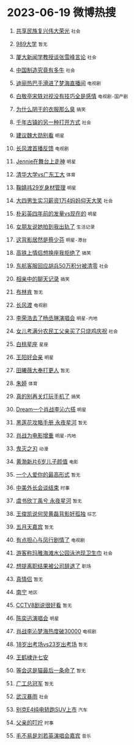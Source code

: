 # 2023-06-19 微博热搜 
1. [共享民族复兴伟大荣光](https://m.weibo.cn/search?containerid=100103type%3D1%26t%3D10%26q%3D%23%E5%85%B1%E4%BA%AB%E6%B0%91%E6%97%8F%E5%A4%8D%E5%85%B4%E4%BC%9F%E5%A4%A7%E8%8D%A3%E5%85%89%23&stream_entry_id=51&isnewpage=1&extparam=seat%3D1%26pos%3D0%26filter_type%3Drealtimehot%26cate%3D10103%26dgr%3D0%26c_type%3D51%26stream_entry_id%3D51%26display_time%3D1687105575%26pre_seqid%3D168710557516306466142&luicode=10000011&lfid=106003type%3D25%26t%3D3%26disable_hot%3D1%26filter_type%3Drealtimehot) `社会` 

2. [989大学](https://m.weibo.cn/search?containerid=100103type%3D1%26t%3D10%26q%3D989%E5%A4%A7%E5%AD%A6&stream_entry_id=31&isnewpage=1&extparam=seat%3D1%26pos%3D0%26filter_type%3Drealtimehot%26dgr%3D0%26stream_entry_id%3D31%26band_rank%3D1%26lcate%3D5001%26c_type%3D31%26realpos%3D1%26cate%3D5001%26flag%3D2%26q%3D989%25E5%25A4%25A7%25E5%25AD%25A6%26display_time%3D1687105575%26pre_seqid%3D168710557516306466142&luicode=10000011&lfid=106003type%3D25%26t%3D3%26disable_hot%3D1%26filter_type%3Drealtimehot) `暂无` 

3. [厦大新闻学教授谈张雪峰言论](https://m.weibo.cn/search?containerid=100103type%3D1%26t%3D10%26q%3D%23%E5%8E%A6%E5%A4%A7%E6%96%B0%E9%97%BB%E5%AD%A6%E6%95%99%E6%8E%88%E8%B0%88%E5%BC%A0%E9%9B%AA%E5%B3%B0%E8%A8%80%E8%AE%BA%23&stream_entry_id=31&isnewpage=1&extparam=seat%3D1%26pos%3D1%26filter_type%3Drealtimehot%26dgr%3D0%26stream_entry_id%3D31%26band_rank%3D2%26lcate%3D5001%26c_type%3D31%26realpos%3D2%26cate%3D5001%26flag%3D0%26q%3D%2523%25E5%258E%25A6%25E5%25A4%25A7%25E6%2596%25B0%25E9%2597%25BB%25E5%25AD%25A6%25E6%2595%2599%25E6%258E%2588%25E8%25B0%2588%25E5%25BC%25A0%25E9%259B%25AA%25E5%25B3%25B0%25E8%25A8%2580%25E8%25AE%25BA%2523%26display_time%3D1687105575%26pre_seqid%3D168710557516306466142&luicode=10000011&lfid=106003type%3D25%26t%3D3%26disable_hot%3D1%26filter_type%3Drealtimehot) `社会` 

4. [中国制造究竟有多牛](https://m.weibo.cn/search?containerid=100103type%3D1%26t%3D10%26q%3D%23%E4%B8%AD%E5%9B%BD%E5%88%B6%E9%80%A0%E7%A9%B6%E7%AB%9F%E6%9C%89%E5%A4%9A%E7%89%9B%23&stream_entry_id=31&isnewpage=1&extparam=seat%3D1%26pos%3D2%26filter_type%3Drealtimehot%26dgr%3D0%26stream_entry_id%3D31%26band_rank%3D3%26lcate%3D5001%26c_type%3D31%26realpos%3D3%26cate%3D5001%26flag%3D0%26q%3D%2523%25E4%25B8%25AD%25E5%259B%25BD%25E5%2588%25B6%25E9%2580%25A0%25E7%25A9%25B6%25E7%25AB%259F%25E6%259C%2589%25E5%25A4%259A%25E7%2589%259B%2523%26display_time%3D1687105575%26pre_seqid%3D168710557516306466142&luicode=10000011&lfid=106003type%3D25%26t%3D3%26disable_hot%3D1%26filter_type%3Drealtimehot) `社会` 

5. [迪丽热巴手滑进了梦海直播间](https://m.weibo.cn/search?containerid=100103type%3D1%26t%3D10%26q%3D%23%E8%BF%AA%E4%B8%BD%E7%83%AD%E5%B7%B4%E6%89%8B%E6%BB%91%E8%BF%9B%E4%BA%86%E6%A2%A6%E6%B5%B7%E7%9B%B4%E6%92%AD%E9%97%B4%23&stream_entry_id=31&isnewpage=1&extparam=seat%3D1%26pos%3D3%26filter_type%3Drealtimehot%26dgr%3D0%26stream_entry_id%3D31%26band_rank%3D4%26lcate%3D5001%26c_type%3D31%26realpos%3D4%26cate%3D5001%26flag%3D16%26q%3D%2523%25E8%25BF%25AA%25E4%25B8%25BD%25E7%2583%25AD%25E5%25B7%25B4%25E6%2589%258B%25E6%25BB%2591%25E8%25BF%259B%25E4%25BA%2586%25E6%25A2%25A6%25E6%25B5%25B7%25E7%259B%25B4%25E6%2592%25AD%25E9%2597%25B4%2523%26display_time%3D1687105575%26pre_seqid%3D168710557516306466142&luicode=10000011&lfid=106003type%3D25%26t%3D3%26disable_hot%3D1%26filter_type%3Drealtimehot) `电视剧` 

6. [白敬亭宋轶对视没有技巧全是感情](https://m.weibo.cn/search?containerid=100103type%3D1%26t%3D10%26q%3D%23%E7%99%BD%E6%95%AC%E4%BA%AD%E5%AE%8B%E8%BD%B6%E5%AF%B9%E8%A7%86%E6%B2%A1%E6%9C%89%E6%8A%80%E5%B7%A7%E5%85%A8%E6%98%AF%E6%84%9F%E6%83%85%23&stream_entry_id=31&isnewpage=1&extparam=seat%3D1%26pos%3D4%26filter_type%3Drealtimehot%26dgr%3D0%26stream_entry_id%3D31%26band_rank%3D5%26lcate%3D5001%26c_type%3D31%26realpos%3D5%26cate%3D5001%26flag%3D0%26q%3D%2523%25E7%2599%25BD%25E6%2595%25AC%25E4%25BA%25AD%25E5%25AE%258B%25E8%25BD%25B6%25E5%25AF%25B9%25E8%25A7%2586%25E6%25B2%25A1%25E6%259C%2589%25E6%258A%2580%25E5%25B7%25A7%25E5%2585%25A8%25E6%2598%25AF%25E6%2584%259F%25E6%2583%2585%2523%26display_time%3D1687105575%26pre_seqid%3D168710557516306466142&luicode=10000011&lfid=106003type%3D25%26t%3D3%26disable_hot%3D1%26filter_type%3Drealtimehot) `电视剧-国产剧` 

7. [为什么阴干的衣服那么臭](https://m.weibo.cn/search?containerid=100103type%3D1%26t%3D10%26q%3D%23%E4%B8%BA%E4%BB%80%E4%B9%88%E9%98%B4%E5%B9%B2%E7%9A%84%E8%A1%A3%E6%9C%8D%E9%82%A3%E4%B9%88%E8%87%AD%23&stream_entry_id=31&isnewpage=1&extparam=seat%3D1%26pos%3D5%26filter_type%3Drealtimehot%26dgr%3D0%26stream_entry_id%3D31%26band_rank%3D6%26lcate%3D5001%26c_type%3D31%26realpos%3D6%26cate%3D5001%26flag%3D2%26q%3D%2523%25E4%25B8%25BA%25E4%25BB%2580%25E4%25B9%2588%25E9%2598%25B4%25E5%25B9%25B2%25E7%259A%2584%25E8%25A1%25A3%25E6%259C%258D%25E9%2582%25A3%25E4%25B9%2588%25E8%2587%25AD%2523%26display_time%3D1687105575%26pre_seqid%3D168710557516306466142&luicode=10000011&lfid=106003type%3D25%26t%3D3%26disable_hot%3D1%26filter_type%3Drealtimehot) `搞笑` 

8. [千年古镇的另一种打开方式](https://m.weibo.cn/search?containerid=100103type%3D1%26t%3D10%26q%3D%23%E5%8D%83%E5%B9%B4%E5%8F%A4%E9%95%87%E7%9A%84%E5%8F%A6%E4%B8%80%E7%A7%8D%E6%89%93%E5%BC%80%E6%96%B9%E5%BC%8F%23&stream_entry_id=31&isnewpage=1&extparam=seat%3D1%26pos%3D6%26filter_type%3Drealtimehot%26stream_entry_id%3D31%26cate%3D5001%26c_type%3D31%26lcate%3D5001%26adid%3D193355%26q%3D%2523%25E5%258D%2583%25E5%25B9%25B4%25E5%258F%25A4%25E9%2595%2587%25E7%259A%2584%25E5%258F%25A6%25E4%25B8%2580%25E7%25A7%258D%25E6%2589%2593%25E5%25BC%2580%25E6%2596%25B9%25E5%25BC%258F%2523%26dgr%3D0%26is_ad_pos%3D1%26topic_ad%3D1%26band_rank%3D7%26display_time%3D1687105575%26pre_seqid%3D168710557516306466142&luicode=10000011&lfid=106003type%3D25%26t%3D3%26disable_hot%3D1%26filter_type%3Drealtimehot) `社会` 

9. [建议魏大勋别看](https://m.weibo.cn/search?containerid=100103type%3D1%26t%3D10%26q%3D%23%E5%BB%BA%E8%AE%AE%E9%AD%8F%E5%A4%A7%E5%8B%8B%E5%88%AB%E7%9C%8B%23&stream_entry_id=31&isnewpage=1&extparam=seat%3D1%26pos%3D7%26filter_type%3Drealtimehot%26dgr%3D0%26stream_entry_id%3D31%26band_rank%3D7%26lcate%3D5001%26c_type%3D31%26realpos%3D7%26cate%3D5001%26flag%3D1%26q%3D%2523%25E5%25BB%25BA%25E8%25AE%25AE%25E9%25AD%258F%25E5%25A4%25A7%25E5%258B%258B%25E5%2588%25AB%25E7%259C%258B%2523%26display_time%3D1687105575%26pre_seqid%3D168710557516306466142&luicode=10000011&lfid=106003type%3D25%26t%3D3%26disable_hot%3D1%26filter_type%3Drealtimehot) `明星` 

10. [长风渡首播反馈](https://m.weibo.cn/search?containerid=100103type%3D1%26t%3D10%26q%3D%23%E9%95%BF%E9%A3%8E%E6%B8%A1%E9%A6%96%E6%92%AD%E5%8F%8D%E9%A6%88%23&stream_entry_id=31&isnewpage=1&extparam=seat%3D1%26pos%3D8%26filter_type%3Drealtimehot%26dgr%3D0%26stream_entry_id%3D31%26band_rank%3D8%26lcate%3D5001%26c_type%3D31%26realpos%3D8%26cate%3D5001%26flag%3D1%26q%3D%2523%25E9%2595%25BF%25E9%25A3%258E%25E6%25B8%25A1%25E9%25A6%2596%25E6%2592%25AD%25E5%258F%258D%25E9%25A6%2588%2523%26display_time%3D1687105575%26pre_seqid%3D168710557516306466142&luicode=10000011&lfid=106003type%3D25%26t%3D3%26disable_hot%3D1%26filter_type%3Drealtimehot) `电视剧` 

11. [Jennie在舞台上走神](https://m.weibo.cn/search?containerid=100103type%3D1%26t%3D10%26q%3D%23Jennie%E5%9C%A8%E8%88%9E%E5%8F%B0%E4%B8%8A%E8%B5%B0%E7%A5%9E%23&stream_entry_id=31&isnewpage=1&extparam=seat%3D1%26pos%3D9%26filter_type%3Drealtimehot%26dgr%3D0%26stream_entry_id%3D31%26band_rank%3D9%26lcate%3D5001%26c_type%3D31%26realpos%3D9%26cate%3D5001%26flag%3D0%26q%3D%2523Jennie%25E5%259C%25A8%25E8%2588%259E%25E5%258F%25B0%25E4%25B8%258A%25E8%25B5%25B0%25E7%25A5%259E%2523%26display_time%3D1687105575%26pre_seqid%3D168710557516306466142&luicode=10000011&lfid=106003type%3D25%26t%3D3%26disable_hot%3D1%26filter_type%3Drealtimehot) `明星` 

12. [清华大学vs广东工大](https://m.weibo.cn/search?containerid=100103type%3D1%26t%3D10%26q%3D%23%E6%B8%85%E5%8D%8E%E5%A4%A7%E5%AD%A6vs%E5%B9%BF%E4%B8%9C%E5%B7%A5%E5%A4%A7%23&stream_entry_id=31&isnewpage=1&extparam=seat%3D1%26pos%3D10%26filter_type%3Drealtimehot%26dgr%3D0%26stream_entry_id%3D31%26band_rank%3D10%26lcate%3D5001%26c_type%3D31%26realpos%3D10%26cate%3D5001%26flag%3D0%26q%3D%2523%25E6%25B8%2585%25E5%258D%258E%25E5%25A4%25A7%25E5%25AD%25A6vs%25E5%25B9%25BF%25E4%25B8%259C%25E5%25B7%25A5%25E5%25A4%25A7%2523%26display_time%3D1687105575%26pre_seqid%3D168710557516306466142&luicode=10000011&lfid=106003type%3D25%26t%3D3%26disable_hot%3D1%26filter_type%3Drealtimehot) `体育` 

13. [鞠婧祎29岁身材管理](https://m.weibo.cn/search?containerid=100103type%3D1%26t%3D10%26q%3D%23%E9%9E%A0%E5%A9%A7%E7%A5%8E29%E5%B2%81%E8%BA%AB%E6%9D%90%E7%AE%A1%E7%90%86%23&stream_entry_id=31&isnewpage=1&extparam=seat%3D1%26pos%3D11%26filter_type%3Drealtimehot%26dgr%3D0%26stream_entry_id%3D31%26band_rank%3D11%26lcate%3D5001%26c_type%3D31%26realpos%3D11%26cate%3D5001%26flag%3D0%26q%3D%2523%25E9%259E%25A0%25E5%25A9%25A7%25E7%25A5%258E29%25E5%25B2%2581%25E8%25BA%25AB%25E6%259D%2590%25E7%25AE%25A1%25E7%2590%2586%2523%26display_time%3D1687105575%26pre_seqid%3D168710557516306466142&luicode=10000011&lfid=106003type%3D25%26t%3D3%26disable_hot%3D1%26filter_type%3Drealtimehot) `明星` 

14. [大四男生实习薪资1万4妈妈仰天大笑](https://m.weibo.cn/search?containerid=100103type%3D1%26t%3D10%26q%3D%23%E5%A4%A7%E5%9B%9B%E7%94%B7%E7%94%9F%E5%AE%9E%E4%B9%A0%E8%96%AA%E8%B5%841%E4%B8%874%E5%A6%88%E5%A6%88%E4%BB%B0%E5%A4%A9%E5%A4%A7%E7%AC%91%23&stream_entry_id=31&isnewpage=1&extparam=seat%3D1%26pos%3D12%26filter_type%3Drealtimehot%26dgr%3D0%26stream_entry_id%3D31%26band_rank%3D12%26lcate%3D5001%26c_type%3D31%26realpos%3D12%26cate%3D5001%26flag%3D0%26q%3D%2523%25E5%25A4%25A7%25E5%259B%259B%25E7%2594%25B7%25E7%2594%259F%25E5%25AE%259E%25E4%25B9%25A0%25E8%2596%25AA%25E8%25B5%25841%25E4%25B8%25874%25E5%25A6%2588%25E5%25A6%2588%25E4%25BB%25B0%25E5%25A4%25A9%25E5%25A4%25A7%25E7%25AC%2591%2523%26display_time%3D1687105575%26pre_seqid%3D168710557516306466142&luicode=10000011&lfid=106003type%3D25%26t%3D3%26disable_hot%3D1%26filter_type%3Drealtimehot) `社会` 

15. [朴彩英四年前的发量vs现在的](https://m.weibo.cn/search?containerid=100103type%3D1%26t%3D10%26q%3D%23%E6%9C%B4%E5%BD%A9%E8%8B%B1%E5%9B%9B%E5%B9%B4%E5%89%8D%E7%9A%84%E5%8F%91%E9%87%8Fvs%E7%8E%B0%E5%9C%A8%E7%9A%84%23&stream_entry_id=31&isnewpage=1&extparam=seat%3D1%26pos%3D13%26filter_type%3Drealtimehot%26dgr%3D0%26stream_entry_id%3D31%26band_rank%3D13%26lcate%3D5001%26c_type%3D31%26realpos%3D13%26cate%3D5001%26flag%3D0%26q%3D%2523%25E6%259C%25B4%25E5%25BD%25A9%25E8%258B%25B1%25E5%259B%259B%25E5%25B9%25B4%25E5%2589%258D%25E7%259A%2584%25E5%258F%2591%25E9%2587%258Fvs%25E7%258E%25B0%25E5%259C%25A8%25E7%259A%2584%2523%26display_time%3D1687105575%26pre_seqid%3D168710557516306466142&luicode=10000011&lfid=106003type%3D25%26t%3D3%26disable_hot%3D1%26filter_type%3Drealtimehot) `明星` 

16. [女朋友说她拍到我出轨了](https://m.weibo.cn/search?containerid=100103type%3D1%26t%3D10%26q%3D%23%E5%A5%B3%E6%9C%8B%E5%8F%8B%E8%AF%B4%E5%A5%B9%E6%8B%8D%E5%88%B0%E6%88%91%E5%87%BA%E8%BD%A8%E4%BA%86%23&stream_entry_id=31&isnewpage=1&extparam=seat%3D1%26pos%3D14%26filter_type%3Drealtimehot%26dgr%3D0%26stream_entry_id%3D31%26band_rank%3D14%26lcate%3D5001%26c_type%3D31%26realpos%3D14%26cate%3D5001%26flag%3D0%26q%3D%2523%25E5%25A5%25B3%25E6%259C%258B%25E5%258F%258B%25E8%25AF%25B4%25E5%25A5%25B9%25E6%258B%258D%25E5%2588%25B0%25E6%2588%2591%25E5%2587%25BA%25E8%25BD%25A8%25E4%25BA%2586%2523%26display_time%3D1687105575%26pre_seqid%3D168710557516306466142&luicode=10000011&lfid=106003type%3D25%26t%3D3%26disable_hot%3D1%26filter_type%3Drealtimehot) `生活记录` 

17. [这背影居然是蔡少芬](https://m.weibo.cn/search?containerid=100103type%3D1%26t%3D10%26q%3D%23%E8%BF%99%E8%83%8C%E5%BD%B1%E5%B1%85%E7%84%B6%E6%98%AF%E8%94%A1%E5%B0%91%E8%8A%AC%23&stream_entry_id=31&isnewpage=1&extparam=seat%3D1%26pos%3D15%26filter_type%3Drealtimehot%26dgr%3D0%26stream_entry_id%3D31%26band_rank%3D15%26lcate%3D5001%26c_type%3D31%26realpos%3D15%26cate%3D5001%26flag%3D0%26q%3D%2523%25E8%25BF%2599%25E8%2583%258C%25E5%25BD%25B1%25E5%25B1%2585%25E7%2584%25B6%25E6%2598%25AF%25E8%2594%25A1%25E5%25B0%2591%25E8%258A%25AC%2523%26display_time%3D1687105575%26pre_seqid%3D168710557516306466142&luicode=10000011&lfid=106003type%3D25%26t%3D3%26disable_hot%3D1%26filter_type%3Drealtimehot) `明星-港台` 

18. [高铁上情侣想换座我拒绝了](https://m.weibo.cn/search?containerid=100103type%3D1%26t%3D10%26q%3D%23%E9%AB%98%E9%93%81%E4%B8%8A%E6%83%85%E4%BE%A3%E6%83%B3%E6%8D%A2%E5%BA%A7%E6%88%91%E6%8B%92%E7%BB%9D%E4%BA%86%23&stream_entry_id=31&isnewpage=1&extparam=seat%3D1%26pos%3D16%26filter_type%3Drealtimehot%26dgr%3D0%26stream_entry_id%3D31%26band_rank%3D16%26lcate%3D5001%26c_type%3D31%26realpos%3D16%26cate%3D5001%26flag%3D0%26q%3D%2523%25E9%25AB%2598%25E9%2593%2581%25E4%25B8%258A%25E6%2583%2585%25E4%25BE%25A3%25E6%2583%25B3%25E6%258D%25A2%25E5%25BA%25A7%25E6%2588%2591%25E6%258B%2592%25E7%25BB%259D%25E4%25BA%2586%2523%26display_time%3D1687105575%26pre_seqid%3D168710557516306466142&luicode=10000011&lfid=106003type%3D25%26t%3D3%26disable_hot%3D1%26filter_type%3Drealtimehot) `搞笑` 

19. [东航客服回应胡兵50万积分被清零](https://m.weibo.cn/search?containerid=100103type%3D1%26t%3D10%26q%3D%23%E4%B8%9C%E8%88%AA%E5%AE%A2%E6%9C%8D%E5%9B%9E%E5%BA%94%E8%83%A1%E5%85%B550%E4%B8%87%E7%A7%AF%E5%88%86%E8%A2%AB%E6%B8%85%E9%9B%B6%23&stream_entry_id=31&isnewpage=1&extparam=seat%3D1%26pos%3D17%26filter_type%3Drealtimehot%26dgr%3D0%26stream_entry_id%3D31%26band_rank%3D17%26lcate%3D5001%26c_type%3D31%26realpos%3D17%26cate%3D5001%26flag%3D0%26q%3D%2523%25E4%25B8%259C%25E8%2588%25AA%25E5%25AE%25A2%25E6%259C%258D%25E5%259B%259E%25E5%25BA%2594%25E8%2583%25A1%25E5%2585%25B550%25E4%25B8%2587%25E7%25A7%25AF%25E5%2588%2586%25E8%25A2%25AB%25E6%25B8%2585%25E9%259B%25B6%2523%26display_time%3D1687105575%26pre_seqid%3D168710557516306466142&luicode=10000011&lfid=106003type%3D25%26t%3D3%26disable_hot%3D1%26filter_type%3Drealtimehot) `社会` 

20. [相亲中的聊天记录](https://m.weibo.cn/search?containerid=100103type%3D1%26t%3D10%26q%3D%23%E7%9B%B8%E4%BA%B2%E4%B8%AD%E7%9A%84%E8%81%8A%E5%A4%A9%E8%AE%B0%E5%BD%95%23&stream_entry_id=31&isnewpage=1&extparam=seat%3D1%26pos%3D18%26filter_type%3Drealtimehot%26dgr%3D0%26stream_entry_id%3D31%26band_rank%3D18%26lcate%3D5001%26c_type%3D31%26realpos%3D18%26cate%3D5001%26flag%3D0%26q%3D%2523%25E7%259B%25B8%25E4%25BA%25B2%25E4%25B8%25AD%25E7%259A%2584%25E8%2581%258A%25E5%25A4%25A9%25E8%25AE%25B0%25E5%25BD%2595%2523%26display_time%3D1687105575%26pre_seqid%3D168710557516306466142&luicode=10000011&lfid=106003type%3D25%26t%3D3%26disable_hot%3D1%26filter_type%3Drealtimehot) `搞笑` 

21. [布林肯](https://m.weibo.cn/search?containerid=100103type%3D1%26t%3D10%26q%3D%23%E5%B8%83%E6%9E%97%E8%82%AF%23&stream_entry_id=31&isnewpage=1&extparam=seat%3D1%26pos%3D19%26filter_type%3Drealtimehot%26dgr%3D0%26stream_entry_id%3D31%26band_rank%3D19%26lcate%3D5001%26c_type%3D31%26realpos%3D19%26cate%3D5001%26flag%3D1%26q%3D%2523%25E5%25B8%2583%25E6%259E%2597%25E8%2582%25AF%2523%26display_time%3D1687105575%26pre_seqid%3D168710557516306466142&luicode=10000011&lfid=106003type%3D25%26t%3D3%26disable_hot%3D1%26filter_type%3Drealtimehot) `暂无` 

22. [长风渡](https://m.weibo.cn/search?containerid=100103type%3D1%26t%3D10%26q%3D%E9%95%BF%E9%A3%8E%E6%B8%A1&stream_entry_id=31&isnewpage=1&extparam=seat%3D1%26pos%3D20%26filter_type%3Drealtimehot%26dgr%3D0%26stream_entry_id%3D31%26band_rank%3D20%26lcate%3D5001%26c_type%3D31%26realpos%3D20%26cate%3D5001%26flag%3D0%26q%3D%25E9%2595%25BF%25E9%25A3%258E%25E6%25B8%25A1%26display_time%3D1687105575%26pre_seqid%3D168710557516306466142&luicode=10000011&lfid=106003type%3D25%26t%3D3%26disable_hot%3D1%26filter_type%3Drealtimehot) `电视剧` 

23. [李荣浩去了杨丞琳演唱会](https://m.weibo.cn/search?containerid=100103type%3D1%26t%3D10%26q%3D%23%E6%9D%8E%E8%8D%A3%E6%B5%A9%E5%8E%BB%E4%BA%86%E6%9D%A8%E4%B8%9E%E7%90%B3%E6%BC%94%E5%94%B1%E4%BC%9A%23&stream_entry_id=31&isnewpage=1&extparam=seat%3D1%26pos%3D21%26filter_type%3Drealtimehot%26dgr%3D0%26stream_entry_id%3D31%26band_rank%3D21%26lcate%3D5001%26c_type%3D31%26realpos%3D21%26cate%3D5001%26flag%3D1%26q%3D%2523%25E6%259D%258E%25E8%258D%25A3%25E6%25B5%25A9%25E5%258E%25BB%25E4%25BA%2586%25E6%259D%25A8%25E4%25B8%259E%25E7%2590%25B3%25E6%25BC%2594%25E5%2594%25B1%25E4%25BC%259A%2523%26display_time%3D1687105575%26pre_seqid%3D168710557516306466142&luicode=10000011&lfid=106003type%3D25%26t%3D3%26disable_hot%3D1%26filter_type%3Drealtimehot) `明星-内地` 

24. [女儿考满分农民工父亲买了只烧鸡庆祝](https://m.weibo.cn/search?containerid=100103type%3D1%26t%3D10%26q%3D%23%E5%A5%B3%E5%84%BF%E8%80%83%E6%BB%A1%E5%88%86%E5%86%9C%E6%B0%91%E5%B7%A5%E7%88%B6%E4%BA%B2%E4%B9%B0%E4%BA%86%E5%8F%AA%E7%83%A7%E9%B8%A1%E5%BA%86%E7%A5%9D%23&stream_entry_id=31&isnewpage=1&extparam=seat%3D1%26pos%3D22%26filter_type%3Drealtimehot%26dgr%3D0%26stream_entry_id%3D31%26band_rank%3D22%26lcate%3D5001%26c_type%3D31%26realpos%3D22%26cate%3D5001%26flag%3D0%26q%3D%2523%25E5%25A5%25B3%25E5%2584%25BF%25E8%2580%2583%25E6%25BB%25A1%25E5%2588%2586%25E5%2586%259C%25E6%25B0%2591%25E5%25B7%25A5%25E7%2588%25B6%25E4%25BA%25B2%25E4%25B9%25B0%25E4%25BA%2586%25E5%258F%25AA%25E7%2583%25A7%25E9%25B8%25A1%25E5%25BA%2586%25E7%25A5%259D%2523%26display_time%3D1687105575%26pre_seqid%3D168710557516306466142&luicode=10000011&lfid=106003type%3D25%26t%3D3%26disable_hot%3D1%26filter_type%3Drealtimehot) `社会` 

25. [白桃星座](https://m.weibo.cn/search?containerid=100103type%3D1%26t%3D10%26q%3D%E7%99%BD%E6%A1%83%E6%98%9F%E5%BA%A7&stream_entry_id=31&isnewpage=1&extparam=seat%3D1%26pos%3D23%26filter_type%3Drealtimehot%26dgr%3D0%26stream_entry_id%3D31%26band_rank%3D23%26lcate%3D5001%26c_type%3D31%26realpos%3D23%26cate%3D5001%26flag%3D1%26q%3D%25E7%2599%25BD%25E6%25A1%2583%25E6%2598%259F%25E5%25BA%25A7%26display_time%3D1687105575%26pre_seqid%3D168710557516306466142&luicode=10000011&lfid=106003type%3D25%26t%3D3%26disable_hot%3D1%26filter_type%3Drealtimehot) `星座` 

26. [王阳好会亲](https://m.weibo.cn/search?containerid=100103type%3D1%26t%3D10%26q%3D%23%E7%8E%8B%E9%98%B3%E5%A5%BD%E4%BC%9A%E4%BA%B2%23&stream_entry_id=31&isnewpage=1&extparam=seat%3D1%26pos%3D24%26filter_type%3Drealtimehot%26dgr%3D0%26stream_entry_id%3D31%26band_rank%3D24%26lcate%3D5001%26c_type%3D31%26realpos%3D24%26cate%3D5001%26flag%3D0%26q%3D%2523%25E7%258E%258B%25E9%2598%25B3%25E5%25A5%25BD%25E4%25BC%259A%25E4%25BA%25B2%2523%26display_time%3D1687105575%26pre_seqid%3D168710557516306466142&luicode=10000011&lfid=106003type%3D25%26t%3D3%26disable_hot%3D1%26filter_type%3Drealtimehot) `明星` 

27. [田曦薇大奉打更人](https://m.weibo.cn/search?containerid=100103type%3D1%26t%3D10%26q%3D%23%E7%94%B0%E6%9B%A6%E8%96%87%E5%A4%A7%E5%A5%89%E6%89%93%E6%9B%B4%E4%BA%BA%23&stream_entry_id=31&isnewpage=1&extparam=seat%3D1%26pos%3D25%26filter_type%3Drealtimehot%26dgr%3D0%26stream_entry_id%3D31%26band_rank%3D25%26lcate%3D5001%26c_type%3D31%26realpos%3D25%26cate%3D5001%26flag%3D1%26q%3D%2523%25E7%2594%25B0%25E6%259B%25A6%25E8%2596%2587%25E5%25A4%25A7%25E5%25A5%2589%25E6%2589%2593%25E6%259B%25B4%25E4%25BA%25BA%2523%26display_time%3D1687105575%26pre_seqid%3D168710557516306466142&luicode=10000011&lfid=106003type%3D25%26t%3D3%26disable_hot%3D1%26filter_type%3Drealtimehot) `暂无` 

28. [朱婷](https://m.weibo.cn/search?containerid=100103type%3D1%26t%3D10%26q%3D%E6%9C%B1%E5%A9%B7&stream_entry_id=31&isnewpage=1&extparam=seat%3D1%26pos%3D26%26filter_type%3Drealtimehot%26dgr%3D0%26stream_entry_id%3D31%26band_rank%3D26%26lcate%3D5001%26c_type%3D31%26realpos%3D26%26cate%3D5001%26flag%3D1%26q%3D%25E6%259C%25B1%25E5%25A9%25B7%26display_time%3D1687105575%26pre_seqid%3D168710557516306466142&luicode=10000011&lfid=106003type%3D25%26t%3D3%26disable_hot%3D1%26filter_type%3Drealtimehot) `体育` 

29. [真的别再关灯玩手机了](https://m.weibo.cn/search?containerid=100103type%3D1%26t%3D10%26q%3D%23%E7%9C%9F%E7%9A%84%E5%88%AB%E5%86%8D%E5%85%B3%E7%81%AF%E7%8E%A9%E6%89%8B%E6%9C%BA%E4%BA%86%23&stream_entry_id=31&isnewpage=1&extparam=seat%3D1%26pos%3D27%26filter_type%3Drealtimehot%26dgr%3D0%26stream_entry_id%3D31%26band_rank%3D27%26lcate%3D5001%26c_type%3D31%26realpos%3D27%26cate%3D5001%26flag%3D0%26q%3D%2523%25E7%259C%259F%25E7%259A%2584%25E5%2588%25AB%25E5%2586%258D%25E5%2585%25B3%25E7%2581%25AF%25E7%258E%25A9%25E6%2589%258B%25E6%259C%25BA%25E4%25BA%2586%2523%26display_time%3D1687105575%26pre_seqid%3D168710557516306466142&luicode=10000011&lfid=106003type%3D25%26t%3D3%26disable_hot%3D1%26filter_type%3Drealtimehot) `搞笑` 

30. [Dream一个肖战李沁六搭](https://m.weibo.cn/search?containerid=100103type%3D1%26t%3D10%26q%3D%23Dream%E4%B8%80%E4%B8%AA%E8%82%96%E6%88%98%E6%9D%8E%E6%B2%81%E5%85%AD%E6%90%AD%23&stream_entry_id=31&isnewpage=1&extparam=seat%3D1%26pos%3D28%26filter_type%3Drealtimehot%26dgr%3D0%26stream_entry_id%3D31%26band_rank%3D28%26lcate%3D5001%26c_type%3D31%26realpos%3D28%26cate%3D5001%26flag%3D1%26q%3D%2523Dream%25E4%25B8%2580%25E4%25B8%25AA%25E8%2582%2596%25E6%2588%2598%25E6%259D%258E%25E6%25B2%2581%25E5%2585%25AD%25E6%2590%25AD%2523%26display_time%3D1687105575%26pre_seqid%3D168710557516306466142&luicode=10000011&lfid=106003type%3D25%26t%3D3%26disable_hot%3D1%26filter_type%3Drealtimehot) `明星` 

31. [黑莲花攻略手册 永夜星河](https://m.weibo.cn/search?containerid=100103type%3D1%26t%3D10%26q%3D%E9%BB%91%E8%8E%B2%E8%8A%B1%E6%94%BB%E7%95%A5%E6%89%8B%E5%86%8C+%E6%B0%B8%E5%A4%9C%E6%98%9F%E6%B2%B3&stream_entry_id=31&isnewpage=1&extparam=seat%3D1%26pos%3D29%26filter_type%3Drealtimehot%26dgr%3D0%26stream_entry_id%3D31%26band_rank%3D29%26lcate%3D5001%26c_type%3D31%26realpos%3D29%26cate%3D5001%26flag%3D1%26q%3D%25E9%25BB%2591%25E8%258E%25B2%25E8%258A%25B1%25E6%2594%25BB%25E7%2595%25A5%25E6%2589%258B%25E5%2586%258C%2520%25E6%25B0%25B8%25E5%25A4%259C%25E6%2598%259F%25E6%25B2%25B3%26display_time%3D1687105575%26pre_seqid%3D168710557516306466142&luicode=10000011&lfid=106003type%3D25%26t%3D3%26disable_hot%3D1%26filter_type%3Drealtimehot) `暂无` 

32. [肖战为电影增重](https://m.weibo.cn/search?containerid=100103type%3D1%26t%3D10%26q%3D%23%E8%82%96%E6%88%98%E4%B8%BA%E7%94%B5%E5%BD%B1%E5%A2%9E%E9%87%8D%23&stream_entry_id=31&isnewpage=1&extparam=seat%3D1%26pos%3D30%26filter_type%3Drealtimehot%26dgr%3D0%26stream_entry_id%3D31%26band_rank%3D30%26lcate%3D5001%26c_type%3D31%26realpos%3D30%26cate%3D5001%26flag%3D1%26q%3D%2523%25E8%2582%2596%25E6%2588%2598%25E4%25B8%25BA%25E7%2594%25B5%25E5%25BD%25B1%25E5%25A2%259E%25E9%2587%258D%2523%26display_time%3D1687105575%26pre_seqid%3D168710557516306466142&luicode=10000011&lfid=106003type%3D25%26t%3D3%26disable_hot%3D1%26filter_type%3Drealtimehot) `明星-内地` 

33. [鬼灭之刃](https://m.weibo.cn/search?containerid=100103type%3D1%26t%3D10%26q%3D%E9%AC%BC%E7%81%AD%E4%B9%8B%E5%88%83&stream_entry_id=31&isnewpage=1&extparam=seat%3D1%26pos%3D31%26filter_type%3Drealtimehot%26dgr%3D0%26stream_entry_id%3D31%26band_rank%3D31%26lcate%3D5001%26c_type%3D31%26realpos%3D31%26cate%3D5001%26flag%3D0%26q%3D%25E9%25AC%25BC%25E7%2581%25AD%25E4%25B9%258B%25E5%2588%2583%26display_time%3D1687105575%26pre_seqid%3D168710557516306466142&luicode=10000011&lfid=106003type%3D25%26t%3D3%26disable_hot%3D1%26filter_type%3Drealtimehot) `动漫` 

34. [黄渤新片6岁儿子颜值](https://m.weibo.cn/search?containerid=100103type%3D1%26t%3D10%26q%3D%23%E9%BB%84%E6%B8%A4%E6%96%B0%E7%89%876%E5%B2%81%E5%84%BF%E5%AD%90%E9%A2%9C%E5%80%BC%23&stream_entry_id=31&isnewpage=1&extparam=seat%3D1%26pos%3D32%26filter_type%3Drealtimehot%26dgr%3D0%26stream_entry_id%3D31%26band_rank%3D32%26lcate%3D5001%26c_type%3D31%26realpos%3D32%26cate%3D5001%26flag%3D0%26q%3D%2523%25E9%25BB%2584%25E6%25B8%25A4%25E6%2596%25B0%25E7%2589%25876%25E5%25B2%2581%25E5%2584%25BF%25E5%25AD%2590%25E9%25A2%259C%25E5%2580%25BC%2523%26display_time%3D1687105575%26pre_seqid%3D168710557516306466142&luicode=10000011&lfid=106003type%3D25%26t%3D3%26disable_hot%3D1%26filter_type%3Drealtimehot) `电影` 

35. [一个人爱你的最高形式](https://m.weibo.cn/search?containerid=100103type%3D1%26t%3D10%26q%3D%E4%B8%80%E4%B8%AA%E4%BA%BA%E7%88%B1%E4%BD%A0%E7%9A%84%E6%9C%80%E9%AB%98%E5%BD%A2%E5%BC%8F&stream_entry_id=31&isnewpage=1&extparam=seat%3D1%26pos%3D33%26filter_type%3Drealtimehot%26dgr%3D0%26stream_entry_id%3D31%26band_rank%3D33%26lcate%3D5001%26c_type%3D31%26realpos%3D33%26cate%3D5001%26flag%3D1%26q%3D%25E4%25B8%2580%25E4%25B8%25AA%25E4%25BA%25BA%25E7%2588%25B1%25E4%25BD%25A0%25E7%259A%2584%25E6%259C%2580%25E9%25AB%2598%25E5%25BD%25A2%25E5%25BC%258F%26display_time%3D1687105575%26pre_seqid%3D168710557516306466142&luicode=10000011&lfid=106003type%3D25%26t%3D3%26disable_hot%3D1%26filter_type%3Drealtimehot) `暂无` 

36. [中美外长会谈结束](https://m.weibo.cn/search?containerid=100103type%3D1%26t%3D10%26q%3D%23%E4%B8%AD%E7%BE%8E%E5%A4%96%E9%95%BF%E4%BC%9A%E8%B0%88%E7%BB%93%E6%9D%9F%23&stream_entry_id=31&isnewpage=1&extparam=seat%3D1%26pos%3D34%26filter_type%3Drealtimehot%26dgr%3D0%26stream_entry_id%3D31%26band_rank%3D34%26lcate%3D5001%26c_type%3D31%26realpos%3D34%26cate%3D5001%26flag%3D1%26q%3D%2523%25E4%25B8%25AD%25E7%25BE%258E%25E5%25A4%2596%25E9%2595%25BF%25E4%25BC%259A%25E8%25B0%2588%25E7%25BB%2593%25E6%259D%259F%2523%26display_time%3D1687105575%26pre_seqid%3D168710557516306466142&luicode=10000011&lfid=106003type%3D25%26t%3D3%26disable_hot%3D1%26filter_type%3Drealtimehot) `时事` 

37. [虞书欣丁禹兮 永夜星河](https://m.weibo.cn/search?containerid=100103type%3D1%26t%3D10%26q%3D%E8%99%9E%E4%B9%A6%E6%AC%A3%E4%B8%81%E7%A6%B9%E5%85%AE+%E6%B0%B8%E5%A4%9C%E6%98%9F%E6%B2%B3&stream_entry_id=31&isnewpage=1&extparam=seat%3D1%26pos%3D35%26filter_type%3Drealtimehot%26dgr%3D0%26stream_entry_id%3D31%26band_rank%3D35%26lcate%3D5001%26c_type%3D31%26realpos%3D35%26cate%3D5001%26flag%3D1%26q%3D%25E8%2599%259E%25E4%25B9%25A6%25E6%25AC%25A3%25E4%25B8%2581%25E7%25A6%25B9%25E5%2585%25AE%2520%25E6%25B0%25B8%25E5%25A4%259C%25E6%2598%259F%25E6%25B2%25B3%26display_time%3D1687105575%26pre_seqid%3D168710557516306466142&luicode=10000011&lfid=106003type%3D25%26t%3D3%26disable_hot%3D1%26filter_type%3Drealtimehot) `暂无` 

38. [王俊凯说何炅黄磊背影好孤独](https://m.weibo.cn/search?containerid=100103type%3D1%26t%3D10%26q%3D%23%E7%8E%8B%E4%BF%8A%E5%87%AF%E8%AF%B4%E4%BD%95%E7%82%85%E9%BB%84%E7%A3%8A%E8%83%8C%E5%BD%B1%E5%A5%BD%E5%AD%A4%E7%8B%AC%23&stream_entry_id=31&isnewpage=1&extparam=seat%3D1%26pos%3D36%26filter_type%3Drealtimehot%26dgr%3D0%26stream_entry_id%3D31%26band_rank%3D36%26lcate%3D5001%26c_type%3D31%26realpos%3D36%26cate%3D5001%26flag%3D0%26q%3D%2523%25E7%258E%258B%25E4%25BF%258A%25E5%2587%25AF%25E8%25AF%25B4%25E4%25BD%2595%25E7%2582%2585%25E9%25BB%2584%25E7%25A3%258A%25E8%2583%258C%25E5%25BD%25B1%25E5%25A5%25BD%25E5%25AD%25A4%25E7%258B%25AC%2523%26display_time%3D1687105575%26pre_seqid%3D168710557516306466142&luicode=10000011&lfid=106003type%3D25%26t%3D3%26disable_hot%3D1%26filter_type%3Drealtimehot) `综艺` 

39. [五月天嘉宾](https://m.weibo.cn/search?containerid=100103type%3D1%26t%3D10%26q%3D%E4%BA%94%E6%9C%88%E5%A4%A9%E5%98%89%E5%AE%BE&stream_entry_id=31&isnewpage=1&extparam=seat%3D1%26pos%3D37%26filter_type%3Drealtimehot%26dgr%3D0%26stream_entry_id%3D31%26band_rank%3D37%26lcate%3D5001%26c_type%3D31%26realpos%3D37%26cate%3D5001%26flag%3D0%26q%3D%25E4%25BA%2594%25E6%259C%2588%25E5%25A4%25A9%25E5%2598%2589%25E5%25AE%25BE%26display_time%3D1687105575%26pre_seqid%3D168710557516306466142&luicode=10000011&lfid=106003type%3D25%26t%3D3%26disable_hot%3D1%26filter_type%3Drealtimehot) `暂无` 

40. [有点担心与凤行剧情了](https://m.weibo.cn/search?containerid=100103type%3D1%26t%3D10%26q%3D%23%E6%9C%89%E7%82%B9%E6%8B%85%E5%BF%83%E4%B8%8E%E5%87%A4%E8%A1%8C%E5%89%A7%E6%83%85%E4%BA%86%23&stream_entry_id=31&isnewpage=1&extparam=seat%3D1%26pos%3D38%26filter_type%3Drealtimehot%26dgr%3D0%26stream_entry_id%3D31%26band_rank%3D38%26lcate%3D5001%26c_type%3D31%26realpos%3D38%26cate%3D5001%26flag%3D0%26q%3D%2523%25E6%259C%2589%25E7%2582%25B9%25E6%258B%2585%25E5%25BF%2583%25E4%25B8%258E%25E5%2587%25A4%25E8%25A1%258C%25E5%2589%25A7%25E6%2583%2585%25E4%25BA%2586%2523%26display_time%3D1687105575%26pre_seqid%3D168710557516306466142&luicode=10000011&lfid=106003type%3D25%26t%3D3%26disable_hot%3D1%26filter_type%3Drealtimehot) `电视剧` 

41. [游客称玛雅海滩水公园泳池现卫生巾](https://m.weibo.cn/search?containerid=100103type%3D1%26t%3D10%26q%3D%23%E6%B8%B8%E5%AE%A2%E7%A7%B0%E7%8E%9B%E9%9B%85%E6%B5%B7%E6%BB%A9%E6%B0%B4%E5%85%AC%E5%9B%AD%E6%B3%B3%E6%B1%A0%E7%8E%B0%E5%8D%AB%E7%94%9F%E5%B7%BE%23&stream_entry_id=31&isnewpage=1&extparam=seat%3D1%26pos%3D39%26filter_type%3Drealtimehot%26dgr%3D0%26stream_entry_id%3D31%26band_rank%3D39%26lcate%3D5001%26c_type%3D31%26realpos%3D39%26cate%3D5001%26flag%3D1%26q%3D%2523%25E6%25B8%25B8%25E5%25AE%25A2%25E7%25A7%25B0%25E7%258E%259B%25E9%259B%2585%25E6%25B5%25B7%25E6%25BB%25A9%25E6%25B0%25B4%25E5%2585%25AC%25E5%259B%25AD%25E6%25B3%25B3%25E6%25B1%25A0%25E7%258E%25B0%25E5%258D%25AB%25E7%2594%259F%25E5%25B7%25BE%2523%26display_time%3D1687105575%26pre_seqid%3D168710557516306466142&luicode=10000011&lfid=106003type%3D25%26t%3D3%26disable_hot%3D1%26filter_type%3Drealtimehot) `社会` 

42. [想提离职结果被公司辞退了](https://m.weibo.cn/search?containerid=100103type%3D1%26t%3D10%26q%3D%23%E6%83%B3%E6%8F%90%E7%A6%BB%E8%81%8C%E7%BB%93%E6%9E%9C%E8%A2%AB%E5%85%AC%E5%8F%B8%E8%BE%9E%E9%80%80%E4%BA%86%23&stream_entry_id=31&isnewpage=1&extparam=seat%3D1%26pos%3D40%26filter_type%3Drealtimehot%26dgr%3D0%26stream_entry_id%3D31%26band_rank%3D40%26lcate%3D5001%26c_type%3D31%26realpos%3D40%26cate%3D5001%26flag%3D0%26q%3D%2523%25E6%2583%25B3%25E6%258F%2590%25E7%25A6%25BB%25E8%2581%258C%25E7%25BB%2593%25E6%259E%259C%25E8%25A2%25AB%25E5%2585%25AC%25E5%258F%25B8%25E8%25BE%259E%25E9%2580%2580%25E4%25BA%2586%2523%26display_time%3D1687105575%26pre_seqid%3D168710557516306466142&luicode=10000011&lfid=106003type%3D25%26t%3D3%26disable_hot%3D1%26filter_type%3Drealtimehot) `职场` 

43. [真情侣](https://m.weibo.cn/search?containerid=100103type%3D1%26t%3D10%26q%3D%E7%9C%9F%E6%83%85%E4%BE%A3&stream_entry_id=31&isnewpage=1&extparam=seat%3D1%26pos%3D41%26filter_type%3Drealtimehot%26dgr%3D0%26stream_entry_id%3D31%26band_rank%3D41%26lcate%3D5001%26c_type%3D31%26realpos%3D41%26cate%3D5001%26flag%3D0%26q%3D%25E7%259C%259F%25E6%2583%2585%25E4%25BE%25A3%26display_time%3D1687105575%26pre_seqid%3D168710557516306466142&luicode=10000011&lfid=106003type%3D25%26t%3D3%26disable_hot%3D1%26filter_type%3Drealtimehot) `暂无` 

44. [南宁](https://m.weibo.cn/search?containerid=100103type%3D1%26t%3D10%26q%3D%E5%8D%97%E5%AE%81&stream_entry_id=31&isnewpage=1&extparam=seat%3D1%26pos%3D42%26filter_type%3Drealtimehot%26dgr%3D0%26stream_entry_id%3D31%26band_rank%3D42%26lcate%3D5001%26c_type%3D31%26realpos%3D42%26cate%3D5001%26flag%3D0%26q%3D%25E5%258D%2597%25E5%25AE%2581%26display_time%3D1687105575%26pre_seqid%3D168710557516306466142&luicode=10000011&lfid=106003type%3D25%26t%3D3%26disable_hot%3D1%26filter_type%3Drealtimehot) `地区` 

45. [CCTV8剧说很好看](https://m.weibo.cn/search?containerid=100103type%3D1%26t%3D10%26q%3DCCTV8%E5%89%A7%E8%AF%B4%E5%BE%88%E5%A5%BD%E7%9C%8B&stream_entry_id=31&isnewpage=1&extparam=seat%3D1%26pos%3D43%26filter_type%3Drealtimehot%26dgr%3D0%26stream_entry_id%3D31%26band_rank%3D43%26lcate%3D5001%26c_type%3D31%26realpos%3D43%26cate%3D5001%26flag%3D0%26q%3DCCTV8%25E5%2589%25A7%25E8%25AF%25B4%25E5%25BE%2588%25E5%25A5%25BD%25E7%259C%258B%26display_time%3D1687105575%26pre_seqid%3D168710557516306466142&luicode=10000011&lfid=106003type%3D25%26t%3D3%26disable_hot%3D1%26filter_type%3Drealtimehot) `暂无` 

46. [陈奕迅演唱会](https://m.weibo.cn/search?containerid=100103type%3D1%26t%3D10%26q%3D%E9%99%88%E5%A5%95%E8%BF%85%E6%BC%94%E5%94%B1%E4%BC%9A&stream_entry_id=31&isnewpage=1&extparam=seat%3D1%26pos%3D44%26filter_type%3Drealtimehot%26dgr%3D0%26stream_entry_id%3D31%26band_rank%3D44%26lcate%3D5001%26c_type%3D31%26realpos%3D44%26cate%3D5001%26flag%3D1%26q%3D%25E9%2599%2588%25E5%25A5%2595%25E8%25BF%2585%25E6%25BC%2594%25E5%2594%25B1%25E4%25BC%259A%26display_time%3D1687105575%26pre_seqid%3D168710557516306466142&luicode=10000011&lfid=106003type%3D25%26t%3D3%26disable_hot%3D1%26filter_type%3Drealtimehot) `明星` 

47. [肖战李沁梦海热度破30000](https://m.weibo.cn/search?containerid=100103type%3D1%26t%3D10%26q%3D%23%E8%82%96%E6%88%98%E6%9D%8E%E6%B2%81%E6%A2%A6%E6%B5%B7%E7%83%AD%E5%BA%A6%E7%A0%B430000%23&stream_entry_id=31&isnewpage=1&extparam=seat%3D1%26pos%3D45%26filter_type%3Drealtimehot%26dgr%3D0%26stream_entry_id%3D31%26band_rank%3D45%26lcate%3D5001%26c_type%3D31%26realpos%3D45%26cate%3D5001%26flag%3D0%26q%3D%2523%25E8%2582%2596%25E6%2588%2598%25E6%259D%258E%25E6%25B2%2581%25E6%25A2%25A6%25E6%25B5%25B7%25E7%2583%25AD%25E5%25BA%25A6%25E7%25A0%25B430000%2523%26display_time%3D1687105575%26pre_seqid%3D168710557516306466142&luicode=10000011&lfid=106003type%3D25%26t%3D3%26disable_hot%3D1%26filter_type%3Drealtimehot) `电视剧` 

48. [18岁出考场vs23岁出考场](https://m.weibo.cn/search?containerid=100103type%3D1%26t%3D10%26q%3D18%E5%B2%81%E5%87%BA%E8%80%83%E5%9C%BAvs23%E5%B2%81%E5%87%BA%E8%80%83%E5%9C%BA&stream_entry_id=31&isnewpage=1&extparam=seat%3D1%26pos%3D46%26filter_type%3Drealtimehot%26dgr%3D0%26stream_entry_id%3D31%26band_rank%3D46%26lcate%3D5001%26c_type%3D31%26realpos%3D46%26cate%3D5001%26flag%3D1%26q%3D18%25E5%25B2%2581%25E5%2587%25BA%25E8%2580%2583%25E5%259C%25BAvs23%25E5%25B2%2581%25E5%2587%25BA%25E8%2580%2583%25E5%259C%25BA%26display_time%3D1687105575%26pre_seqid%3D168710557516306466142&luicode=10000011&lfid=106003type%3D25%26t%3D3%26disable_hot%3D1%26filter_type%3Drealtimehot) `暂无` 

49. [王鹤棣许七安](https://m.weibo.cn/search?containerid=100103type%3D1%26t%3D10%26q%3D%23%E7%8E%8B%E9%B9%A4%E6%A3%A3%E8%AE%B8%E4%B8%83%E5%AE%89%23&stream_entry_id=31&isnewpage=1&extparam=seat%3D1%26pos%3D47%26filter_type%3Drealtimehot%26dgr%3D0%26stream_entry_id%3D31%26band_rank%3D47%26lcate%3D5001%26c_type%3D31%26realpos%3D47%26cate%3D5001%26flag%3D0%26q%3D%2523%25E7%258E%258B%25E9%25B9%25A4%25E6%25A3%25A3%25E8%25AE%25B8%25E4%25B8%2583%25E5%25AE%2589%2523%26display_time%3D1687105575%26pre_seqid%3D168710557516306466142&luicode=10000011&lfid=106003type%3D25%26t%3D3%26disable_hot%3D1%26filter_type%3Drealtimehot)  

50. [等会这是猫最后一条命了](https://m.weibo.cn/search?containerid=100103type%3D1%26t%3D10%26q%3D%E7%AD%89%E4%BC%9A%E8%BF%99%E6%98%AF%E7%8C%AB%E6%9C%80%E5%90%8E%E4%B8%80%E6%9D%A1%E5%91%BD%E4%BA%86&stream_entry_id=31&isnewpage=1&extparam=seat%3D1%26pos%3D48%26filter_type%3Drealtimehot%26dgr%3D0%26stream_entry_id%3D31%26band_rank%3D48%26lcate%3D5001%26c_type%3D31%26realpos%3D48%26cate%3D5001%26flag%3D1%26q%3D%25E7%25AD%2589%25E4%25BC%259A%25E8%25BF%2599%25E6%2598%25AF%25E7%258C%25AB%25E6%259C%2580%25E5%2590%258E%25E4%25B8%2580%25E6%259D%25A1%25E5%2591%25BD%25E4%25BA%2586%26display_time%3D1687105575%26pre_seqid%3D168710557516306466142&luicode=10000011&lfid=106003type%3D25%26t%3D3%26disable_hot%3D1%26filter_type%3Drealtimehot) `暂无` 

51. [广工总冠军](https://m.weibo.cn/search?containerid=100103type%3D1%26t%3D10%26q%3D%E5%B9%BF%E5%B7%A5%E6%80%BB%E5%86%A0%E5%86%9B&stream_entry_id=31&isnewpage=1&extparam=seat%3D1%26pos%3D49%26filter_type%3Drealtimehot%26dgr%3D0%26stream_entry_id%3D31%26band_rank%3D49%26lcate%3D5001%26c_type%3D31%26realpos%3D49%26cate%3D5001%26flag%3D0%26q%3D%25E5%25B9%25BF%25E5%25B7%25A5%25E6%2580%25BB%25E5%2586%25A0%25E5%2586%259B%26display_time%3D1687105575%26pre_seqid%3D168710557516306466142&luicode=10000011&lfid=106003type%3D25%26t%3D3%26disable_hot%3D1%26filter_type%3Drealtimehot) `暂无` 

52. [武汉暴雨](https://m.weibo.cn/search?containerid=100103type%3D1%26t%3D10%26q%3D%23%E6%AD%A6%E6%B1%89%E6%9A%B4%E9%9B%A8%23&stream_entry_id=31&isnewpage=1&extparam=seat%3D1%26pos%3D50%26filter_type%3Drealtimehot%26dgr%3D0%26stream_entry_id%3D31%26band_rank%3D50%26lcate%3D5001%26c_type%3D31%26realpos%3D50%26cate%3D5001%26flag%3D0%26q%3D%2523%25E6%25AD%25A6%25E6%25B1%2589%25E6%259A%25B4%25E9%259B%25A8%2523%26display_time%3D1687105575%26pre_seqid%3D168710557516306466142&luicode=10000011&lfid=106003type%3D25%26t%3D3%26disable_hot%3D1%26filter_type%3Drealtimehot) `社会` 

53. [别克E4纯电轿跑SUV上市](https://m.weibo.cn/search?containerid=100103type%3D1%26t%3D10%26q%3D%23%E5%88%AB%E5%85%8BE4%E7%BA%AF%E7%94%B5%E8%BD%BF%E8%B7%91SUV%E4%B8%8A%E5%B8%82%23&stream_entry_id=31&isnewpage=1&extparam=seat%3D1%26pos%3D6%26filter_type%3Drealtimehot%26is_ad_pos%3D1%26band_rank%3D7%26stream_entry_id%3D31%26lcate%3D5001%26c_type%3D31%26topic_ad%3D1%26adid%3D193325%26cate%3D5001%26dgr%3D0%26q%3D%2523%25E5%2588%25AB%25E5%2585%258BE4%25E7%25BA%25AF%25E7%2594%25B5%25E8%25BD%25BF%25E8%25B7%2591SUV%25E4%25B8%258A%25E5%25B8%2582%2523%26display_time%3D1687105528%26pre_seqid%3D1687105528540927354226&luicode=10000011&lfid=106003type%3D25%26t%3D3%26disable_hot%3D1%26filter_type%3Drealtimehot) `汽车` 

54. [父亲的叮咛](https://m.weibo.cn/search?containerid=100103type%3D1%26t%3D10%26q%3D%23%E7%88%B6%E4%BA%B2%E7%9A%84%E5%8F%AE%E5%92%9B%23&stream_entry_id=51&isnewpage=1&extparam=seat%3D1%26pos%3D0%26stream_entry_id%3D51%26dgr%3D0%26c_type%3D51%26filter_type%3Drealtimehot%26cate%3D10103%26display_time%3D1687105482%26pre_seqid%3D168710548200702721363&luicode=10000011&lfid=106003type%3D25%26t%3D3%26disable_hot%3D1%26filter_type%3Drealtimehot) `时事` 

55. [毛不易是刘若英演唱会嘉宾](https://m.weibo.cn/search?containerid=100103type%3D1%26t%3D10%26q%3D%23%E6%AF%9B%E4%B8%8D%E6%98%93%E6%98%AF%E5%88%98%E8%8B%A5%E8%8B%B1%E6%BC%94%E5%94%B1%E4%BC%9A%E5%98%89%E5%AE%BE%23&stream_entry_id=31&isnewpage=1&extparam=seat%3D1%26pos%3D48%26realpos%3D49%26filter_type%3Drealtimehot%26band_rank%3D49%26lcate%3D5001%26c_type%3D31%26q%3D%2523%25E6%25AF%259B%25E4%25B8%258D%25E6%2598%2593%25E6%2598%25AF%25E5%2588%2598%25E8%258B%25A5%25E8%258B%25B1%25E6%25BC%2594%25E5%2594%25B1%25E4%25BC%259A%25E5%2598%2589%25E5%25AE%25BE%2523%26flag%3D0%26dgr%3D0%26cate%3D5001%26stream_entry_id%3D31%26display_time%3D1687105428%26pre_seqid%3D168710542839702719065&luicode=10000011&lfid=106003type%3D25%26t%3D3%26disable_hot%3D1%26filter_type%3Drealtimehot) `音乐` 
